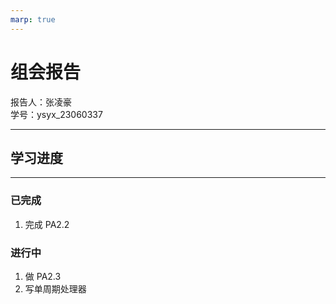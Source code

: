 ```yaml
---
marp: true
---
```

  
# 组会报告  
  
报告人：张凌豪  
学号：ysyx_23060337  

---  

## 学习进度  

---  

### 已完成  

1. 完成 PA2.2  

### 进行中  

1. 做 PA2.3  
2. 写单周期处理器  
